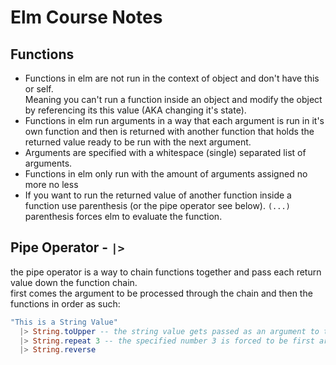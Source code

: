 # Elm Course Notes

## Functions
* Functions in elm are not run in the context of object and don't have this or self.
<br> Meaning you can't run a function inside an object and modify the object by referencing its this value
(AKA changing it's state).
* Functions in elm run arguments in a way that each argument is run in it's own function and then is returned with another function that holds the returned value ready to be run with the next argument.
* Arguments are specified with a whitespace (single) separated list of arguments.
* Functions in elm only run with the amount of arguments assigned no more no less
* If you want to run the returned value of another function inside a function use parenthesis (or the pipe operator see below). `(...)` parenthesis forces elm to evaluate the function.

## Pipe Operator - `|>`
the pipe operator is a way to chain functions together and pass each return value down the function chain.<br>
first comes the argument to be processed through the chain and then the functions in order as such:

``` Elm
"This is a String Value"
  |> String.toUpper -- the string value gets passed as an argument to the toUpper function
  |> String.repeat 3 -- the specified number 3 is forced to be first argument and the returned value of the last function gets passed as second argument.
  |> String.reverse
```
